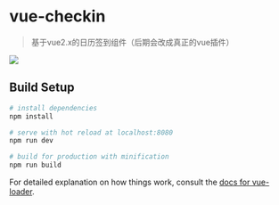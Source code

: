 # vue-checkin

> 基于vue2.x的日历签到组件（后期会改成真正的vue插件）

![](https://s1.imgchr.com/2017/09/06/mi88x.jpg)

## Build Setup

``` bash
# install dependencies
npm install

# serve with hot reload at localhost:8080
npm run dev

# build for production with minification
npm run build
```

For detailed explanation on how things work, consult the [docs for vue-loader](http://vuejs.github.io/vue-loader).
